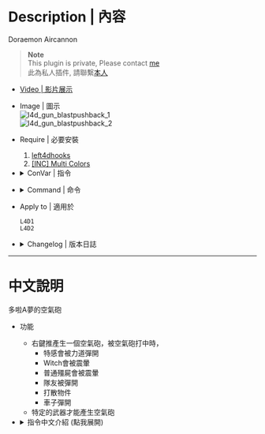 # Description | 內容
Doraemon Aircannon

> __Note__ <br/>
This plugin is private, Please contact [me](https://github.com/fbef0102/Game-Private_Plugin#私人插件列表-private-plugins-list)<br/>
此為私人插件, 請聯繫[本人](https://github.com/fbef0102/Game-Private_Plugin#私人插件列表-private-plugins-list)

* [Video | 影片展示](https://youtu.be/HQgxXpngBxI)

* Image | 圖示
	<br/>![l4d_gun_blastpushback_1](image/l4d_gun_blastpushback_1.gif)
	<br/>![l4d_gun_blastpushback_2](image/l4d_gun_blastpushback_2.gif)

* Require | 必要安裝
	1. [left4dhooks](https://forums.alliedmods.net/showthread.php?t=321696)
	2. [[INC] Multi Colors](https://github.com/fbef0102/L4D1_2-Plugins/releases/tag/Multi-Colors)

* <details><summary>ConVar | 指令</summary>

    * cfg/sourcemod/l4d_gun_blastpushback.cfg
        ```php
        // 0=Plugin off, 1=Plugin on.
        l4d_gun_blastpushback_allow "1"

        // Turn on the plugin in these game modes, separate by commas (no spaces). (Empty = all).
        l4d_gun_blastpushback_modes ""

        // Turn off the plugin in these game modes, separate by commas (no spaces). (Empty = none).
        l4d_gun_blastpushback_modes_off ""

        // Turn on the plugin in these game modes. 0=All, 1=Coop, 2=Survival, 4=Versus, 8=Scavenge. Add numbers together.
        l4d_gun_blastpushback_modes_tog "0"

        // When hit by the Doraemon Aircannon, push players/infected by this much force.
        l4d_gun_blastpushback_push "400"

        // How long after using the Doraemon Aircannon before it can be used again.
        l4d_gun_blastpushback_push_time "0.5"

        // How far the Doraemon Aircannon can affect entities.
        l4d_gun_blastpushback_range "800"

        // How much damage the Doraemon Aircannon does when fired.
        l4d_gun_blastpushback_damage "30"

        // How much damage the Doraemon Aircannon does when fired. (friendly fire)
        l4d_gun_blastpushback_damage_ff "1"

        // Doraemon Aircannon steam particle effect time. (0=Disable)
        l4d_gun_blastpushback_effect_time "0.5"

        // Doraemon Aircannon explosion radius override.
        l4d_gun_blastpushback_radius "150"

        // If 1, Doraemon Aircannon can affect survivors.
        l4d_gun_blastpushback_survivor "1"

        // Changes how message displays. (0: Disable, 1:In chat, 2: In Hint Box, 3: In center text)
        l4d_gun_blastpushback_announce_type "2"

        // (L4D2) Empty string to allow all. Allow these weapon IDs being used in this plugin, separate by commas (no spaces). See plugin source code for more details.
        l4d_gun_blastpushback_weapon "14,21,32,33"

        // (L4D1) Empty string to allow all. Allow these weapon IDs being used in this plugin, separate by commas (no spaces). See plugin source code for more details.
        l4d_gun_blastpushback_weapon "6,12,13"
        ```
</details>

* <details><summary>Command | 命令</summary>
   
    None
</details>

* Apply to | 適用於
    ```
    L4D1
    L4D2
    ```

* <details><summary>Changelog | 版本日誌</summary>

    * v1.0
	    * Initial Release
</details>

- - - -
# 中文說明
多啦A夢的空氣砲

* 功能
    * 右鍵推產生一個空氣砲，被空氣砲打中時，
      * 特感會被力道彈開
      * Witch會被震暈
      * 普通殭屍會被震暈
      * 隊友被彈開
      * 打散物件
      * 車子彈開
    * 特定的武器才能產生空氣砲

* <details><summary>指令中文介紹 (點我展開)</summary>

    * cfg/sourcemod/l4d_gun_blastpushback.cfg
        ```php
        // 0=關閉插件, 1=啟動插件
        l4d_gun_blastpushback_allow "1"

        // 什麼模式下啟動此插件, 逗號區隔 (無空白). (留白 = 所有模式)
        l4d_gun_blastpushback_modes ""

        // 什麼模式下關閉此插件, 逗號區隔 (無空白). (留白 = 無)
        l4d_gun_blastpushback_modes_off ""

        // 什麼模式下啟動此插件. 0=所有模式, 1=戰役, 2=生存, 4=對抗, 8=清道夫. 請將數字相加起來
        l4d_gun_blastpushback_modes_tog "0"

        // 空氣砲的力道
        l4d_gun_blastpushback_push "400"

        // 使用空氣砲的CD間隔
        l4d_gun_blastpushback_push_time "0.5"

        // 空氣砲有效範圍
        l4d_gun_blastpushback_range "800"

        // 空氣砲對殭屍造成的傷害
        l4d_gun_blastpushback_damage "30"

        // 空氣砲對隊友造成的傷害 (友傷)
        l4d_gun_blastpushback_damage_ff "1"

        // 空氣砲有產生蒸汽效果的時間
        l4d_gun_blastpushback_effect_time "0.5"

        // 空氣砲能影響的範圍
        l4d_gun_blastpushback_radius "150"

        // 為1時，空氣砲也會影響隊友
        l4d_gun_blastpushback_survivor "1"

        // 訊息顯示位置. (0: 關閉, 1: 聊天窗, 2: 螢幕下方黑底白字窗, 3: 螢幕正中間)
        l4d_gun_blastpushback_announce_type "2"

        // (L4D2) 空=允許全武器. 填入武器的ID，只允許這些武器可以使出空氣砲, 逗號分隔（不須空格）. 請打開源碼查看武器的ID列表
        l4d_gun_blastpushback_weapon "14,21,32,33"

        // (L4D1) 空=允許全武器. 填入武器的ID，只允許這些武器可以使出空氣砲, 逗號分隔（不須空格）. 請打開源碼查看武器的ID列表
        l4d_gun_blastpushback_weapon "6,12,13"
        ```

    * 範例效果:
        ```php
        // 按下右鍵，在800公尺範圍內擊中準心指向的地方，並在被擊中的地方產生空氣砲，附近150公尺周圍內產生影響
        // 特感會被力道彈開、Witch會被震暈、普通殭屍會被震暈
        l4d_gun_blastpushback_range "800"
        l4d_gun_blastpushback_radius "150"
        ```
</details>